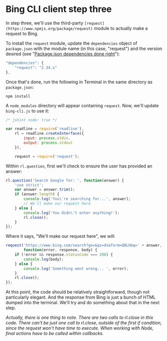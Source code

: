 # Bing CLI client step three

In step three, we'll use the third-party
`[request](https://www.npmjs.org/package/request)` module to actually make a
request to Bing.

To install the `request` module, update the `dependencies` object of
`package.json` with the module name (in this case, "request") and the version
desired (see "[Package.json dependencies done right](http://blog.nodejitsu.com/package-dependencies-done-right/)"):

```javascript
"dependencies": {
	"request": "2.34.x"
},
```

Once that's done, run the following in Terminal in the same directory as
`package.json`:

    npm install

A `node_modules` directory will appear containing `request`. Now, we'll update
`bing-cli.js` to use it:

```javascript
/* jshint node: true */

var readline = require('readline'),
	rl = readline.createInterface({
		input: process.stdin,
		output: process.stdout
	}),

	request = require('request');
```

Within `rl.question`, first we'll check to ensure the user has provided an
answer:

```javascript
rl.question('Search Google for: ', function(answer) {
	'use strict';
	var answer = answer.trim();
	if (answer.length) {
		console.log('You\'re searching for...', answer);
		// We'll make our request here
	} else {
		console.log('You didn\'t enter anything!');
		rl.close();
	}
});
```

Where it says, "We'll make our request here", we will:

```javascript
request('https://www.bing.com/search?go=&qs=ds&form=QBLH&q=' + answer,
		function(error, response, body) {
	if (!error && response.statusCode === 200) {
		console.log(body);
	} else {
		console.log('Something went wrong... ', error);
	}
	rl.close();
});
```

At this point, the code should be relatively straightforward, though not
particularly elegant. And the response from Bing is just a bunch of HTML
dumped into the terminal. We'll try and do something about that in the next
step.

_Actually, there is one thing to note. There are two calls to rl.close in this
code. There can't be just one call to rl.close, outside of the first if
condition, since the request won't have time to execute. When working with
Node, final actions have to be called within callbacks._